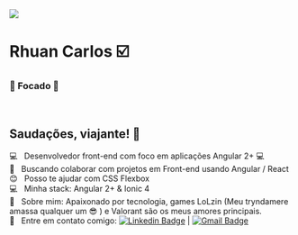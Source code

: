 
<img width="auto" src="https://github.com/rhutao/rhutao/blob/master/banner.png">

# Rhuan Carlos :ballot_box_with_check:
### :pray: Focado :pray:
<br/>

## Saudações, viajante! 👋
:computer: &nbsp; Desenvolvedor front-end com foco em aplicações Angular 2+ :computer:
 <br/> :purple_heart: &nbsp; Buscando colaborar com projetos em Front-end usando Angular / React
 <br/> :blush: &nbsp; Posso te ajudar com CSS Flexbox
 <br/> :computer: &nbsp; Minha stack: Angular 2+ & Ionic 4
 <br/> 💬  &nbsp; Sobre mim: Apaixonado por tecnologia, games LoLzin (Meu tryndamere amassa qualquer um :sunglasses: ) e Valorant são os meus amores principais.
 <br/> :email: &nbsp; Entre em contato comigo: [![Linkedin Badge](https://img.shields.io/badge/-RhuanCarlos-blue?style=flat-square&logo=Linkedin&logoColor=white&link=https://www.linkedin.com/in/rhuan-carlos/)](https://www.linkedin.com/in/rhuan-carlos/) 
| 
[![Gmail Badge](https://img.shields.io/badge/-pf.rhuan@gmail.com-c14438?style=flat-square&logo=Gmail&logoColor=white&link=mailto:pf.rhuan@gmail.com)](mailto:pf.rhuan@gmail.com)
